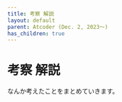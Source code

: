 ```yaml
---
title: 考察 解説
layout: default
parent: Atcoder (Dec. 2, 2023〜)
has_children: true
---
```


# 考察 解説

なんか考えたことをまとめていきます。